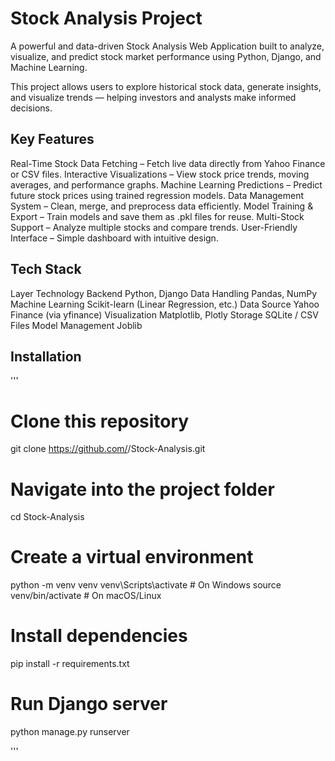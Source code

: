 # Stock Analysis Project

A powerful and data-driven Stock Analysis Web Application built to analyze, visualize, and predict stock market performance using Python, Django, and Machine Learning.

This project allows users to explore historical stock data, generate insights, and visualize trends — helping investors and analysts make informed decisions.

## Key Features

 Real-Time Stock Data Fetching – Fetch live data directly from Yahoo Finance or CSV files.
 Interactive Visualizations – View stock price trends, moving averages, and performance graphs.
 Machine Learning Predictions – Predict future stock prices using trained regression models.
 Data Management System – Clean, merge, and preprocess data efficiently.
 Model Training & Export – Train models and save them as .pkl files for reuse.
 Multi-Stock Support – Analyze multiple stocks and compare trends.
 User-Friendly Interface – Simple dashboard with intuitive design.

## Tech Stack
Layer	Technology
Backend	Python, Django
Data Handling	Pandas, NumPy
Machine Learning	Scikit-learn (Linear Regression, etc.)
Data Source	Yahoo Finance (via yfinance)
Visualization	Matplotlib, Plotly
Storage	SQLite / CSV Files
Model Management	Joblib


## Installation
'''
# Clone this repository
git clone https://github.com/<your-username>/Stock-Analysis.git

# Navigate into the project folder
cd Stock-Analysis

# Create a virtual environment
python -m venv venv
venv\Scripts\activate      # On Windows
source venv/bin/activate   # On macOS/Linux

# Install dependencies
pip install -r requirements.txt

# Run Django server
python manage.py runserver


'''